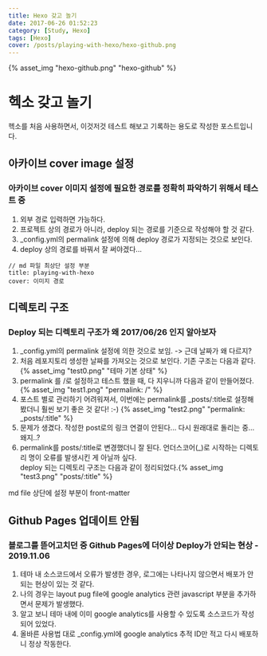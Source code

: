 ```yaml
---
title: Hexo 갖고 놀기
date: 2017-06-26 01:52:23
category: [Study, Hexo]
tags: [Hexo]
cover: /posts/playing-with-hexo/hexo-github.png
---
```


{% asset_img "hexo-github.png" "hexo-github" %}

# 헥소 갖고 놀기
헥소를 처음 사용하면서, 이것저것 테스트 해보고 기록하는 용도로 작성한 포스트입니다.

## 아카이브 cover image 설정
### 아카이브 cover 이미지 설정에 필요한 경로를 정확히 파악하기 위해서 테스트 중
1. 외부 경로 입력하면 가능하다.
2. 프로젝트 상의 경로가 아니라, deploy 되는 경로를 기준으로 작성해야 할 것 같다.
3. _config.yml의 permalink 설정에 의해 deploy 경로가 지정되는 것으로 보인다.
4. deploy 상의 경로를 바꿔서 잘 써야겠다...

```
// md 파일 최상단 설정 부분
title: playing-with-hexo
cover: 이미지 경로
```

## 디렉토리 구조
### Deploy 되는 디렉토리 구조가 왜 2017/06/26 인지 알아보자
1. _config.yml의 permalink 설정에 의한 것으로 보임. -> 근데 날짜가 왜 다르지?
2. 처음 레포지토리 생성한 날짜를 가져오는 것으로 보인다. 기존 구조는 다음과 같다. {% asset_img "test0.png" "테마 기본 상태" %}
3. permalink 를 /로 설정하고 테스트 했을 때, 다 지우니까 다음과 같이 만들어졌다. {% asset_img "test1.png" "permalink: /" %}
4. 포스트 별로 관리하기 어려워져서, 이번에는 permalink를 _posts/:title로 설정해봤더니 훨씬 보기 좋은 것 같다! :-) {% asset_img "test2.png" "permalink: _posts/:title" %}
5. 문제가 생겼다. 작성한 post로의 링크 연결이 안된다... 다시 원래대로 돌리는 중... 왜지..?
6. permalink를 posts/:title로 변경했더니 잘 된다. 언더스코어(_)로 시작하는 디렉토리 명이 오류를 발생시킨 게 아닐까 싶다. <br>deploy 되는 디렉토리 구조는 다음과 같이 정리되었다.{% asset_img "test3.png" "posts/:title" %}

md file 상단에 설정 부분이 front-matter

## Github Pages 업데이트 안됨
### 블로그를 뜯어고치던 중 Github Pages에 더이상 Deploy가 안되는 현상 - 2019.11.06
1. 테마 내 소스코드에서 오류가 발생한 경우, 로그에는 나타나지 않으면서 배포가 안되는 현상이 있는 것 같다.
2. 나의 경우는 layout pug file에 google analytics 관련 javascript 부분을 추가하면서 문제가 발생했다.
3. 알고 보니 테마 내에 이미 google analytics를 사용할 수 있도록 소스코드가 작성되어 있었다.
4. 올바른 사용법 대로 _config.yml에 google analytics 추적 ID만 적고 다시 배포하니 정상 작동한다.
